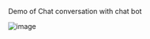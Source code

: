 Demo of Chat conversation with chat bot 

![image](https://github.com/user-attachments/assets/2f934244-b7ab-452f-b70b-8aded01d9a8f)
